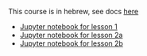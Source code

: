 This course is in hebrew, see docs [here](PythonCourseHeb.pdf)  
  
+ [Jupyter notebook for lesson 1](StrIntVarFunc_part1.ipynb)  
+ [Jupyter notebook for lesson 2a](ListsForMethod_part2.ipynb)  
+ [Jupyter notebook for lesson 2b](Modules_part3.ipynb)  


